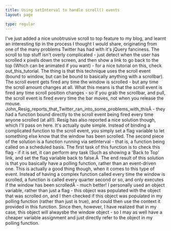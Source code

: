 ```yaml
---
title: Using setInterval to handle scroll() events
layout: page

type: regular
---
```


I've just added a nice unobtrusive scroll to top feature to my blog, and learnt
an interesting tip in the process I thought I would share, originating from one
of the many problems Twitter has had with it's jQuery fanciness.
The scroll to top stuff isn't overly complicated - just detect when the user
has scrolled x pixels down the screen, and then show a link to go back to the
top (Which can be animated if you want) - for a nice tutorial on this, check
out_this_tutorial.
The thing is that this technique uses the scroll event (bound to window, but
can be bound to basically anything with a scrollbar). The scroll event gets
fired any time the window is scrolled - but any time the scroll amount changes
at all. What this means is that the scroll event is fired any time scroll
position changes - so if you grab the scrollbar, and pull, the scroll event is
fired every time the bar moves, not when you release the mouse.
John_Resig_reports_that_Twitter_ran_into_some_problems_with_thisÂ - they had a
function bound directly to the scroll event being fired every time anyone
scrolled (at all!). Resig has also reported a nice solution though, which I'll
pass on here. It's actually quite simple. Instead of binding a complicated
function to the scroll event, you simply set a flag variable to let something
else know that the window has been scrolled. The second piece of the solution
is a function running via setInterval - that is, a function being called on a
scheduled basis. The first task of this function is to check this flag - if it
is set, it can perform any task (Such as showing a 'Back to Top' link, and set
the flag variable back to false.Â 
The end result of this solution is that you basically have a polling function,
rather than an event-driven one. This is actually a good thing though, when it
comes to this type of event. Instead of having a complex function called every
time the window is scrolled, a function is called every quarter second or so,
and only executes if the window has been scrolledÂ - much better!
I personally used an object variable, rather than just a flag - this object was
populated with the object that was scrolled on, and I then checked if this
object was populated in my polling function (rather than just is true), and
could then use the context it provided in this function. Since then, however, I
have realized that in my case, this object will alwaysbe the window object - so
I may as well have a cheaper variable assignment and just directly refer to the
object in my polling function.

